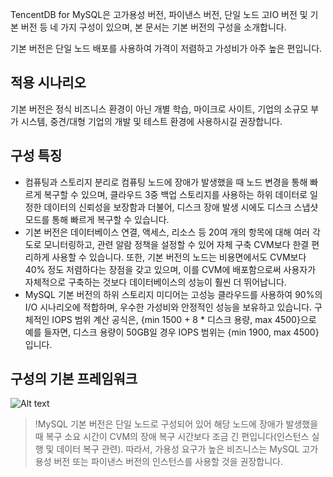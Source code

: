 TencentDB for MySQL은 고가용성 버전, 파이낸스 버전, 단일 노드 고IO 버전 및 기본 버전 등 네 가지 구성이 있으며, 본 문서는 기본 버전의 구성을 소개합니다.

기본 버전은 단일 노드 배포를 사용하여 가격이 저렴하고 가성비가 아주 높은 편입니다.

## 적용 시나리오
기본 버전은 정식 비즈니스 환경이 아닌 개별 학습, 마이크로 사이트, 기업의 소규모 부가 시스템, 중견/대형 기업의 개발 및 테스트 환경에 사용하시길 권장합니다.

## 구성 특징
- 컴퓨팅과 스토리지 분리로 컴퓨팅 노드에 장애가 발생했을 때 노드 변경을 통해 빠르게 복구할 수 있으며, 클라우드 3중 백업 스토리지를 사용하는 하위 데이터로 일정한 데이터의 신뢰성을 보장함과 더불어, 디스크 장애 발생 시에도 디스크 스냅샷 모드를 통해 빠르게 복구할 수 있습니다.
- 기본 버전은 데이터베이스 연결, 액세스, 리소스 등 20여 개의 항목에 대해 여러 각도로 모니터링하고, 관련 알람 정책을 설정할 수 있어 자체 구축 CVM보다 한결 편리하게 사용할 수 있습니다. 또한, 기본 버전의 노드는 비용면에서도 CVM보다 40% 정도 저렴하다는 장점을 갖고 있으며, 이를 CVM에 배포함으로써 사용자가 자체적으로 구축하는 것보다 데이터베이스의 성능이 훨씬 더 뛰어납니다.
- MySQL 기본 버전의 하위 스토리지 미디어는 고성능 클라우드를 사용하여 90%의 I/O 시나리오에 적합하며, 우수한 가성비와 안정적인 성능을 보유하고 있습니다. 구체적인 IOPS 범위 계산 공식은, {min 1500 + 8 * 디스크 용량, max 4500}으로 예를 들자면, 디스크 용량이 50GB일 경우 IOPS 범위는 {min 1900, max 4500}입니다.

## 구성의 기본 프레임워크
![Alt text](https://main.qcloudimg.com/raw/fc709a3c5b65fd750ebb3ccb86ed8408.png)

>!MySQL 기본 버전은 단일 노드로 구성되어 있어 해당 노드에 장애가 발생했을 때 복구 소요 시간이 CVM의 장애 복구 시간보다 조금 긴 편입니다(인스턴스 실행 및 데이터 복구 관련). 따라서, 가용성 요구가 높은 비즈니스는 MySQL 고가용성 버전 또는 파이낸스 버전의 인스턴스를 사용할 것을 권장합니다.

